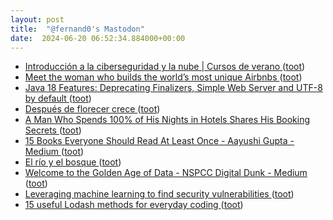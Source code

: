 ```yaml
---
layout: post
title:  "@fernand0's Mastodon"
date:  2024-06-20 06:52:34.884000+00:00
---
```

*  [Introducción a la ciberseguridad y la nube \| Cursos de verano ](https://cursosextraordinarios.unizar.es/curso/2024/introduccion-la-ciberseguridad-y-la-nub) ([toot](https://mastodon.social/@fernand0/112647625433695627))
*  [Meet the woman who builds the world’s most unique Airbnbs ](https://thehustle.co/meet-the-woman-who-builds-the-worlds-most-unique-airbnb) ([toot](https://mastodon.social/@fernand0/112646411048903179))
*  [Java 18 Features: Deprecating Finalizers, Simple Web Server and UTF-8 by default ](https://medium.com/@oskarv/java-18-features-deprecating-finalizers-simple-web-server-and-utf-8-by-default-8ad51746b62) ([toot](https://mastodon.social/@fernand0/112644540552893901))
*  [Después de florecer crece ](https://avecesunafoto.wordpress.com/2024/06/19/despues-de-florecer-crece) ([toot](https://mastodon.social/@fernand0/112644425645943319))
*  [A Man Who Spends 100% of His Nights in Hotels Shares His Booking Secrets ](https://www.insidehook.com/travel/man-spends-100-nights-hotels-shares-booking-secret) ([toot](https://mastodon.social/@fernand0/112644154129433207))
*  [15 Books Everyone Should Read At Least Once - Aayushi Gupta - Medium ](https://medium.com/@aayushi_gupta/15-books-everyone-should-read-at-least-once-b00c6b0ec40) ([toot](https://mastodon.social/@fernand0/112644065904346500))
*  [El río y el bosque ](https://www.flickr.com/photos/fernand0/53764015745) ([toot](https://mastodon.social/@fernand0/112643826981817154))
*  [Welcome to the Golden Age of Data - NSPCC Digital Dunk - Medium ](https://medium.com/nspcc-digital-dunk/welcome-to-the-golden-age-of-data-52e08bda6cc) ([toot](https://mastodon.social/@fernand0/112643675634652302))
*  [Leveraging machine learning to find security vulnerabilities ](https://github.blog/2022-02-17-leveraging-machine-learning-find-security-vulnerabilities/?ref=refin) ([toot](https://mastodon.social/@fernand0/112643118068626736))
*  [15 useful Lodash methods for everyday coding ](https://dev.to/diogocapela/15-useful-lodash-methods-for-everyday-coding-20o) ([toot](https://mastodon.social/@fernand0/112642771463871066))
